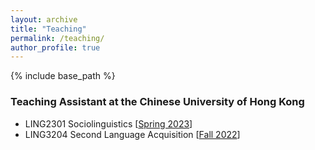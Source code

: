 ```yaml
---
layout: archive
title: "Teaching"
permalink: /teaching/
author_profile: true
---
```


{% include base_path %}

### Teaching Assistant at the Chinese University of Hong Kong

* LING2301 Sociolinguistics \[[Spring 2023](https://lukeyigechen.github.io/teaching/ling2301/sp23)\]
* LING3204 Second Language Acquisition \[[Fall 2022](https://lukeyigechen.github.io/teaching/ling3204/fa22)\] 

<!--
### Language Tutor at the University of Wisconsin-Madison

* Chinese Conversation \[Fall 2019, Spring 2020\] 
* Second Semester Chinese \[Spring 2019\] 
* First Semester Chinese \[Spring 2018, Fall 2018\]

-->
<!--
{% for post in site.teaching reversed %}
  {% include archive-single.html %}
{% endfor %}
-->
